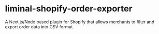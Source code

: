 # liminal-shopify-order-exporter
A Next.js/Node based plugin for Shopify that allows merchants to filter and export order data into CSV format.
